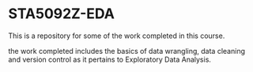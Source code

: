 # STA5092Z-EDA
This is a repository for some of the work completed in this course.

the work completed includes the basics of data wrangling, data cleaning and version control as it pertains to Exploratory Data Analysis.

